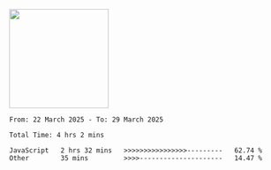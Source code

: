 <img height="180em" src="https://github-readme-stats-eight-theta.vercel.app/api?username=bkundev&show_icons=true&theme=radical&include_all_commits=true&count_private=true"/>
<!--START_SECTION:waka-->

```all_time
From: 22 March 2025 - To: 29 March 2025

Total Time: 4 hrs 2 mins

JavaScript   2 hrs 32 mins   >>>>>>>>>>>>>>>>---------   62.74 %
Other        35 mins         >>>>---------------------   14.47 %
```

<!--END_SECTION:waka-->
